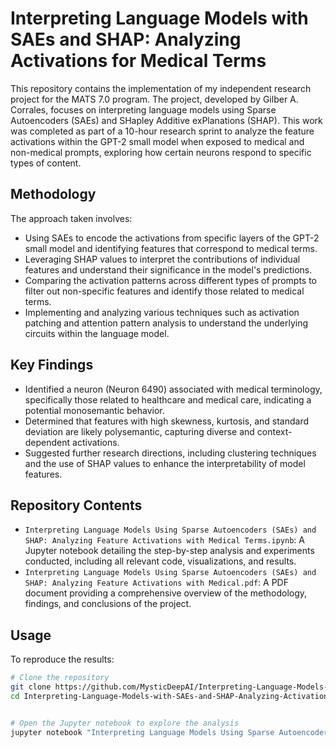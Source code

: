 # Interpreting Language Models with SAEs and SHAP: Analyzing Activations for Medical Terms

This repository contains the implementation of my independent research project for the MATS 7.0 program. The project, developed by Gilber A. Corrales, focuses on interpreting language models using Sparse Autoencoders (SAEs) and SHapley Additive exPlanations (SHAP). This work was completed as part of a 10-hour research sprint to analyze the feature activations within the GPT-2 small model when exposed to medical and non-medical prompts, exploring how certain neurons respond to specific types of content.

## Methodology

The approach taken involves:

- Using SAEs to encode the activations from specific layers of the GPT-2 small model and identifying features that correspond to medical terms.
- Leveraging SHAP values to interpret the contributions of individual features and understand their significance in the model's predictions.
- Comparing the activation patterns across different types of prompts to filter out non-specific features and identify those related to medical terms.
- Implementing and analyzing various techniques such as activation patching and attention pattern analysis to understand the underlying circuits within the language model.

## Key Findings

- Identified a neuron (Neuron 6490) associated with medical terminology, specifically those related to healthcare and medical care, indicating a potential monosemantic behavior.
- Determined that features with high skewness, kurtosis, and standard deviation are likely polysemantic, capturing diverse and context-dependent activations.
- Suggested further research directions, including clustering techniques and the use of SHAP values to enhance the interpretability of model features.

## Repository Contents

- `Interpreting Language Models Using Sparse Autoencoders (SAEs) and SHAP: Analyzing Feature Activations with Medical Terms.ipynb`: A Jupyter notebook detailing the step-by-step analysis and experiments conducted, including all relevant code, visualizations, and results.
- `Interpreting Language Models Using Sparse Autoencoders (SAEs) and SHAP: Analyzing Feature Activations with Medical.pdf`: A PDF document providing a comprehensive overview of the methodology, findings, and conclusions of the project.

## Usage

To reproduce the results:

```bash
# Clone the repository
git clone https://github.com/MysticDeepAI/Interpreting-Language-Models-with-SAEs-and-SHAP-Analyzing-Activations-for-Medical-Terms.git
cd Interpreting-Language-Models-with-SAEs-and-SHAP-Analyzing-Activations-for-Medical-Terms


# Open the Jupyter notebook to explore the analysis
jupyter notebook "Interpreting Language Models Using Sparse Autoencoders (SAEs) and SHAP: Analyzing Feature Activations with Medical Terms.ipynb"
